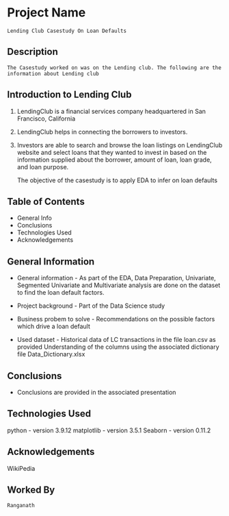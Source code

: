# Project Name
    Lending Club Casestudy On Loan Defaults

## Description
    The Casestudy worked on was on the Lending club. The following are the information about Lending club

## Introduction to Lending Club
1. LendingClub is a financial services company headquartered in San Francisco, California
2. LendingClub helps in connecting the borrowers to investors.
3. Investors are able to search and browse the loan listings on LendingClub website and select loans that they wanted to invest in 
   based on the information supplied about the borrower, amount of loan, loan grade, and loan purpose.

   The objective of the casestudy is to apply EDA to infer on loan defaults 


## Table of Contents
* General Info
* Conclusions
* Technologies Used
* Acknowledgements


## General Information
- General information -
    As part of the EDA, Data Preparation, Univariate, Segmented Univariate and Multivariate analysis are done on the dataset to find the loan default factors.

- Project background -
    Part of the Data Science study

- Business probem to solve -
    Recommendations on the possible factors which drive a loan default

- Used dataset -
    Historical data of LC transactions in the file loan.csv as provided
    Understanding of the columns using the associated dictionary file Data_Dictionary.xlsx


## Conclusions
- Conclusions are provided in the associated presentation


## Technologies Used
  python        - version 3.9.12
  matplotlib    - version 3.5.1
  Seaborn       - version 0.11.2

## Acknowledgements
  WikiPedia

## Worked By
    Ranganath

